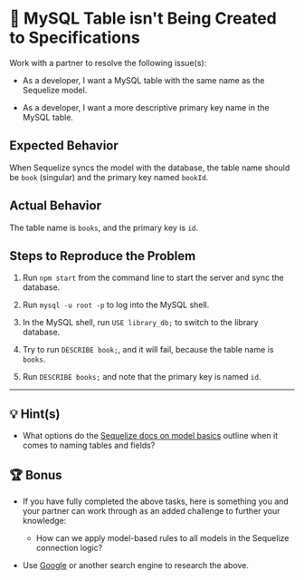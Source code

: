 # 🐛 MySQL Table isn't Being Created to Specifications

Work with a partner to resolve the following issue(s):

* As a developer, I want a MySQL table with the same name as the Sequelize model.

* As a developer, I want a more descriptive primary key name in the MySQL table.

## Expected Behavior

When Sequelize syncs the model with the database, the table name should be `book` (singular) and the primary key named `bookId`.

## Actual Behavior

The table name is `books`, and the primary key is `id`.

## Steps to Reproduce the Problem

1. Run `npm start` from the command line to start the server and sync the database.

2. Run `mysql -u root -p` to log into the MySQL shell.

3. In the MySQL shell, run `USE library_db;` to switch to the library database.

4. Try to run `DESCRIBE book;`, and it will fail, because the table name is `books`.

5. Run `DESCRIBE books;` and note that the primary key is named `id`.

---

## 💡 Hint(s)

* What options do the [Sequelize docs on model basics](https://sequelize.org/master/manual/model-basics.html) outline when it comes to naming tables and fields?

## 🏆 Bonus

* If you have fully completed the above tasks, here is something you and your partner can work through as an added challenge to further your knowledge:

  * How can we apply model-based rules to all models in the Sequelize connection logic?

* Use [Google](https://www.google.com) or another search engine to research the above.
